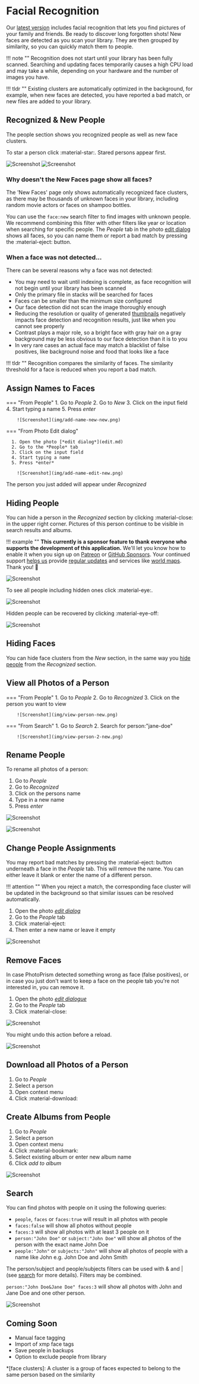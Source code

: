 # Facial Recognition

Our [latest version](../../release-notes.md) includes facial recognition that lets you find pictures
of your family and friends. Be ready to discover long forgotten shots! New faces are detected as
you scan your library. They are then grouped by similarity, so you can quickly match them to people.

!!! note ""
    Recognition does not start until your library has been fully scanned. Searching and updating faces
    temporarily causes a high CPU load and may take a while, depending on your hardware and the number of
    images you have.

!!! tldr ""
    Existing clusters are automatically optimized in the background, for example, when new
    faces are detected, you have reported a bad match, or new files are added to your library.

## Recognized & New People ##

The people section shows you recognized people as well as new face clusters.

To star a person click :material-star:. Stared persons appear first.

![Screenshot](img/recognized-new.png)
![Screenshot](img/new-new.png)

### Why doesn't the New Faces page show all faces? ###

The 'New Faces' page only shows automatically recognized face clusters, as there may be thousands
of unknown faces in your library, including random movie actors or faces on shampoo bottles.

You can use the `face:new` search filter to find images with unknown people.
We recommend combining this filter with other filters like year or location
when searching for specific people. The *People* tab in the photo [edit dialog](edit.md)
shows all faces, so you can name them or report a bad match by pressing the :material-eject: button.

### When a face was not detected... ###

There can be several reasons why a face was not detected:

- You may need to wait until indexing is complete, as face recognition will not begin until your library has been scanned
- Only the primary file in stacks will be searched for faces
- Faces can be smaller than the minimum size configured
- Our face detection did not scan the image thoroughly enough
- Reducing the resolution or quality of generated [thumbnails](../settings/advanced.md) negatively impacts face detection and recognition results, just like when you cannot see properly
- Contrast plays a major role, so a bright face with gray hair on a gray background may be less obvious to our face detection than it is to you
- In very rare cases an actual face may match a blacklist of false positives, like background noise and food that looks like a face

!!! tldr "" 
    Recognition compares the similarity of faces. The similarity threshold for a face is reduced when 
    you report a bad match.

## Assign Names to Faces ##

=== "From People"
     1. Go to *People*
     2. Go to *New*
     3. Click on the input field
     4. Start typing a name
     5. Press *enter*

        ![Screenshot](img/add-name-new-new.png)

=== "From Photo Edit dialog"

      1. Open the photo [*edit dialog*](edit.md)
      2. Go to the *People* tab
      3. Click on the input field
      4. Start typing a name
      5. Press *enter*

        ![Screenshot](img/add-name-edit-new.png)

The person you just added will appear under *Recognized*

## Hiding People ##

You can hide a person in the *Recognized* section by clicking :material-close: in the upper right corner.
Pictures of this person continue to be visible in search results and albums.

!!! example ""
    **This currently is a sponsor feature to thank everyone who supports the development of this application.**
    We'll let you know how to enable it when you sign up on [Patreon](https://link.photoprism.app/patreon) or [GitHub Sponsors](https://link.photoprism.app/sponsor).
    Your continued support [helps us](../../funding.md) provide [regular updates](https://docs.photoprism.app/release-notes/)
    and services like [world maps](https://try.photoprism.app/places). Thank you! 💜

![Screenshot](img/person-hide-new.png)

To see all people including hidden ones click :material-eye:.

![Screenshot](img/person-show-all-new.png)

Hidden people can be recovered by clicking :material-eye-off:

![Screenshot](img/person-recover-new.png)

## Hiding Faces ##
You can hide face clusters from the *New* section, in the same way you [hide people](#hiding-people) from the *Recognized* section.

## View all Photos of a Person ##
=== "From People"
      1. Go to *People*
      2. Go to *Recognized*
      3. Click on the person you want to view

        ![Screenshot](img/view-person-new.png)

=== "From Search"
      1. Go to *Search*
      2. Search for person:"jane-doe"

        ![Screenshot](img/view-person-2-new.png)

## Rename People ##
To rename all photos of a person:

1. Go to *People*
2. Go to *Recognized*
3. Click on the persons name
4. Type in a new name
5. Press *enter*

![Screenshot](img/rename-recognized-0-new.png)

![Screenshot](img/rename-recognized-new.png)

## Change People Assignments ##

You may report bad matches by pressing the :material-eject: button underneath a face in the *People* tab.
This will remove the name. You can either leave it blank or enter the name of a different person.

!!! attention ""
    When you reject a match, the corresponding face cluster will be updated in the background so that similar 
    issues can be resolved automatically.

1. Open the photo [*edit dialog*](edit.md)
2. Go to the *People* tab
3. Click :material-eject:
4. Then enter a new name or leave it empty

![Screenshot](img/reject-new.png)

## Remove Faces ##
In case PhotoPrism detected something wrong as face (false positives), or in case you just don't want to keep a face on the people tab you're not interested in, you can remove it.

1. Open the photo [*edit dialogue*](edit.md)
2. Go to the *People* tab
3. Click :material-close:

![Screenshot](img/remove-face.png)

You might undo this action before a reload.

![Screenshot](img/undo-remove-face.png)

## Download all Photos of a Person ##
1. Go to *People*
2. Select a person
3. Open context menu
4. Click :material-download:

## Create Albums from People ##
1. Go to *People*
2. Select a person
3. Open context menu
4. Click :material-bookmark:
5. Select existing album or enter new album name
6. Click *add to album*

![Screenshot](img/people-context-menu-new.png)

## Search ##
You can find photos with people on it using the following queries:

- `people`, `faces` or `faces:true` will result in all photos with people 
- `faces:false` will show all photos without people
- `faces:3` will show all photos with at least 3 people on it
- `person:"John Doe"` or `subject:"John Doe"` will show all photos of the person with the exact name John Doe
- `people:"John"` or `subjects:"John"` will show all photos of people with a name like John e.g. John Doe and John Smith

The person/subject and people/subjects filters can be used with & and | (see [search](search.md) for more details). Filters may be combined.

`person:"John Doe&Jane Doe" faces:3` will show all photos with John and Jane Doe and one other person.

![Screenshot](img/people-search.png)

## Coming Soon ##
- Manual face tagging
- Import of xmp face tags
- Save people in backups
- Option to exclude people from library

*[face clusters]: A cluster is a group of faces expected to belong to the same person based on the similarity
